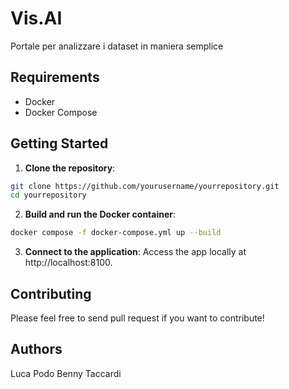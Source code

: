 # Vis.AI

Portale per analizzare i dataset in maniera semplice

## Requirements

- Docker
- Docker Compose

## Getting Started

1. **Clone the repository**:
```bash
git clone https://github.com/yourusername/yourrepository.git
cd yourrepository
```

2. **Build and run the Docker container**:
```bash
docker compose -f docker-compose.yml up --build
```

3. **Connect to the application**:
Access the app locally at http://localhost:8100.


## Contributing
Please feel free to send pull request if you want to contribute!


## Authors
Luca Podo
Benny Taccardi





